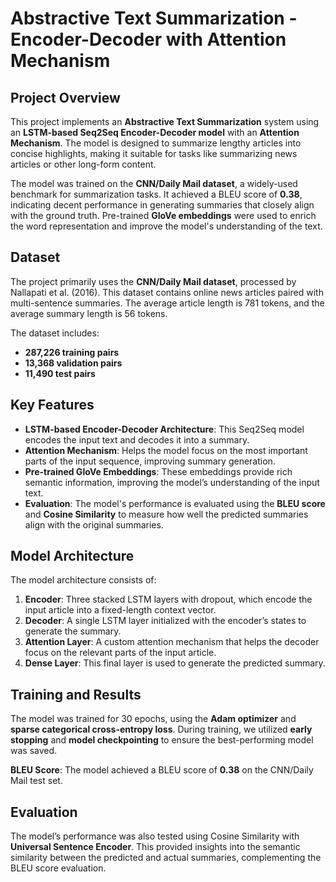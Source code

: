 # Abstractive Text Summarization - Encoder-Decoder with Attention Mechanism

## Project Overview

This project implements an **Abstractive Text Summarization** system using an **LSTM-based Seq2Seq Encoder-Decoder model** with an **Attention Mechanism**. The model is designed to summarize lengthy articles into concise highlights, making it suitable for tasks like summarizing news articles or other long-form content. 

The model was trained on the **CNN/Daily Mail dataset**, a widely-used benchmark for summarization tasks. It achieved a BLEU score of **0.38**, indicating decent performance in generating summaries that closely align with the ground truth. Pre-trained **GloVe embeddings** were used to enrich the word representation and improve the model's understanding of the text.

## Dataset

The project primarily uses the **CNN/Daily Mail dataset**, processed by Nallapati et al. (2016). This dataset contains online news articles paired with multi-sentence summaries. The average article length is 781 tokens, and the average summary length is 56 tokens.

The dataset includes:
- **287,226 training pairs**
- **13,368 validation pairs**
- **11,490 test pairs**

## Key Features

- **LSTM-based Encoder-Decoder Architecture**: This Seq2Seq model encodes the input text and decodes it into a summary.
- **Attention Mechanism**: Helps the model focus on the most important parts of the input sequence, improving summary generation.
- **Pre-trained GloVe Embeddings**: These embeddings provide rich semantic information, improving the model’s understanding of the input text.
- **Evaluation**: The model's performance is evaluated using the **BLEU score** and **Cosine Similarity** to measure how well the predicted summaries align with the original summaries.

## Model Architecture

The model architecture consists of:
1. **Encoder**: Three stacked LSTM layers with dropout, which encode the input article into a fixed-length context vector.
2. **Decoder**: A single LSTM layer initialized with the encoder’s states to generate the summary.
3. **Attention Layer**: A custom attention mechanism that helps the decoder focus on the relevant parts of the input article.
4. **Dense Layer**: This final layer is used to generate the predicted summary.

## Training and Results

The model was trained for 30 epochs, using the **Adam optimizer** and **sparse categorical cross-entropy loss**. During training, we utilized **early stopping** and **model checkpointing** to ensure the best-performing model was saved.

**BLEU Score**: The model achieved a BLEU score of **0.38** on the CNN/Daily Mail test set.

## Evaluation

The model’s performance was also tested using Cosine Similarity with **Universal Sentence Encoder**. This provided insights into the semantic similarity between the predicted and actual summaries, complementing the BLEU score evaluation.
